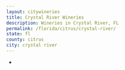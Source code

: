 ```yaml
---
layout: citywineries
title: Crystal River Wineries
description: Wineries in Crystal River, FL
permalink: /florida/citrus/crystal-river/
state: fl
county: citrus
city: crystal river
---
```

-
